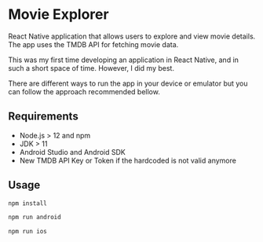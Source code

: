 # Movie Explorer

React Native application that allows users to explore and view movie details. The app uses the TMDB API for fetching movie data.

This was my first time developing an application in React Native, and in such a short space of time. However, I did my best.

There are different ways to run the app in your device or emulator but you can follow the approach recommended bellow.

## Requirements

* Node.js > 12 and npm 
* JDK > 11
* Android Studio and Android SDK
* New TMDB API Key or Token if the hardcoded is not valid anymore

## Usage

```bash
npm install
```

```bash
npm run android 
```

```bash
npm run ios
```